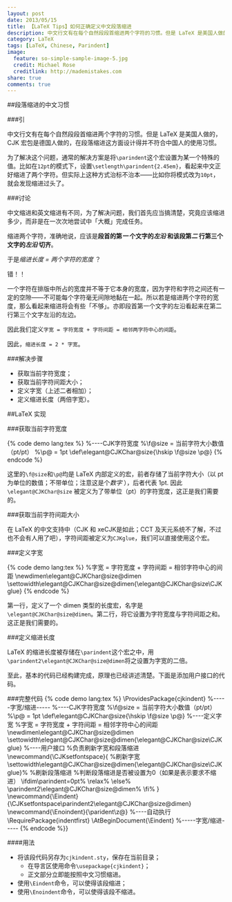 ```yaml
---
layout: post
date: 2013/05/15
title: 【LaTeX Tips】如何正确定义中文段落缩进
description: 中文行文有在每个自然段段首缩进两个字符的习惯。但是 LaTeX 是美国人做的，CJK 宏包是德国人做的，在段落缩进这方面设计得并不符合中国人的使用习惯。本文讲述如何正确定义这一缩进。
category: LaTeX
tags: [LaTeX, Chinese, Parindent]
image:
  feature: so-simple-sample-image-5.jpg
  credit: Michael Rose
  creditlink: http://mademistakes.com
share: true
comments: true
---
```

##段落缩进的中文习惯

###引

中文行文有在每个自然段段首缩进两个字符的习惯。但是 LaTeX 是美国人做的，CJK 宏包是德国人做的，在段落缩进这方面设计得并不符合中国人的使用习惯。

为了解决这个问题，通常的解决方案是将`\parindent`这个宏设置为某一个特殊的值。比如在`12pt`的模式下，设置`\setlength\parindent{2.45em}`，看起来中文正好缩进了两个字符。但实际上这种方式治标不治本——比如你将模式改为`10pt`，就会发现缩进过头了。

<!--more-->

###讨论

中文缩进和英文缩进有不同，为了解决问题，我们首先应当搞清楚，究竟应该缩进多少，而非是在一次次地尝试中「大概」完成任务。

缩进两个字符，准确地说，应该是**段首的第*一* 个文字的*左沿* 和该段第*二* 行第三个文字的*左沿* 切齐**。

于是*缩进长度 = 两个字符的宽度* ？

错！！

一个字符在排版中所占的宽度并不等于它本身的宽度，因为字符和字符之间还有一定的空隙——不可能每个字符毫无间隙地黏在一起。所以若是缩进两个字符的宽度，那么看起来缩进将会有些「不够」。亦即段首第一个文字的左沿看起来在第二行第三个文字左沿的左边。

因此我们定义`字宽 = 字符宽度 + 字符间距 = 相邻两字符中心的间距`。

因此，`缩进长度 = 2 * 字宽`。

###解决步骤

* 获取当前字符宽度；
* 获取当前字符间距大小；
* 定义字宽（上述二者相加）；
* 定义缩进长度（两倍字宽）。

##LaTeX 实现

###获取当前字符宽度

{% code demo lang:tex %}
%----CJK字符宽度
%\f@size = 当前字符大小数值（pt/pt）
%\p@ = 1pt
\def\elegant@CJKChar@size{\hskip \f@size \p@}
{% endcode %}

这里的`\f@size`和`\p@`均是 LaTeX 内部定义的宏，前者存储了当前字符大小（以 pt 为单位的数值；不带单位；注意这是个*数字* ），后者代表 1pt. 因此 `\elegant@CJKChar@size` 被定义为了带单位（pt）的字符宽度，这正是我们需要的。

###获取当前字符间距大小

在 LaTeX 的中文支持中（CJK 和 xeCJK是如此；CCT 及天元系统不了解，不过也不会有人用了吧），字符间距被定义为`CJKglue`，我们可以直接使用这个宏。

###定义字宽

{% code demo lang:tex %}
%字宽 = 字符宽度 + 字符间距 = 相邻字符中心的间距
\newdimen\elegant@CJKChar@size@dimen
\settowidth\elegant@CJKChar@size@dimen{\elegant@CJKChar@size\CJKglue}
{% endcode %}

第一行，定义了一个 dimen 类型的长度宏，名字是`\elegant@CJKChar@size@dimen`。第二行，将它设置为字符宽度与字符间距之和。这正是我们需要的。

###定义缩进长度

LaTeX 的缩进长度被存储在`\parindent`这个宏之中，用`\parindent2\elegant@CJKChar@size@dimen`将之设置为字宽的二倍。

至此，基本的代码已经构建完成，原理也已经讲述清楚。下面是添加用户接口的代码。

###完整代码
{% code demo lang:tex %}
\ProvidesPackage{cjkindent}
%-----字宽/缩进-----
%----CJK字符宽度
%\f@size = 当前字符大小数值（pt/pt）
%\p@ = 1pt
\def\elegant@CJKChar@size{\hskip \f@size \p@}
%----定义字宽
%字宽 = 字符宽度 + 字符间距 = 相邻字符中心的间距
\newdimen\elegant@CJKChar@size@dimen
\settowidth\elegant@CJKChar@size@dimen{\elegant@CJKChar@size\CJKglue}
%----用户接口
%负责刷新字宽和段落缩进
\newcommand{\CJKsetfontspace}{
%刷新字宽
\settowidth\elegant@CJKChar@size@dimen{\elegant@CJKChar@size\CJKglue}%
%刷新段落缩进
%判断段落缩进是否被设置为0（如果是表示要求不缩进）
\ifdim\parindent=0pt%
\relax%
\else%
\parindent2\elegant@CJKChar@size@dimen%
\fi%
}
\newcommand{\Eindent}{\CJKsetfontspace\parindent2\elegant@CJKChar@size@dimen}
\newcommand{\Enoindent}{\parident\z@}
%----自动执行
\RequirePackage{indentfirst}
\AtBeginDocument{\Eindent}
%-----字宽/缩进-----
{% endcode %}}

####用法

* 将该段代码另存为`cjkindent.sty`，保存在当前目录；
    * 在导言区使用命令`\usepackage{cjkindent}`；
    * 正文部分立即能按照中文习惯缩进。
* 使用`\Eindent`命令，可以使得该段缩进；
* 使用`\Enoindent`命令，可以使得该段不缩进。
